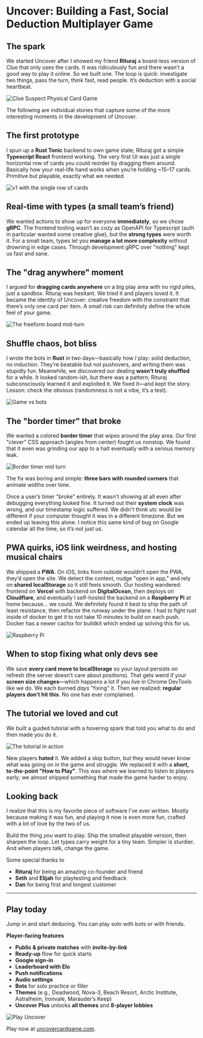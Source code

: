 # Uncover: Building a Fast, Social Deduction Multiplayer Game

## The spark

We started Uncover after I showed my friend **Rituraj** a board-less version of Clue that only uses the cards. It was ridiculously fun and there wasn’t a good way to play it online. So we built one. The loop is quick: investigate two things, pass the turn, think fast, read people. It’s deduction with a social heartbeat.

![Clue Suspect Physical Card Game](clue-suspect-card-game.png)

The following are individual stories that capture some of the more interesting moments in the development of Uncover.

## The first prototype

I spun up a **Rust Tonic** backend to own game state; Rituraj got a simple **Typescript React** frontend working. The very first UI was just a single horizontal row of cards you could reorder by dragging them around. Basically how your real-life hand works when you’re holding \~15–17 cards. Primitive but playable, exactly what we needed.

![v1 with the single row of cards](old-in-a-line.png)

## Real-time with types (a small team’s friend)

We wanted actions to show up for everyone **immediately**, so we chose **gRPC**. The frontend tooling wasn’t as cozy as OpenAPI for Typescript (auth in particular wanted some creative glue), but the **strong types** were worth it. For a small team, types let you **manage a lot more complexity** without drowning in edge cases. Through development gRPC over "nothing" kept us fast and sane.

## The "drag anywhere" moment

I argued for **dragging cards anywhere** on a big play area with no rigid piles, just a sandbox. Rituraj was hesitant. We tried it and players loved it. It became the identity of Uncover: creative freedom with the constraint that there’s only one card per item. A small risk can definitely define the whole feel of your game.

![The freeform board mid-turn](drag.png)

## Shuffle chaos, bot bliss

I wrote the bots in **Rust** in two days—basically how _I_ play: solid deduction, no induction. They’re beatable but not pushovers, and writing them was stupidly fun. Meanwhile, we discovered our dealing **wasn’t truly shuffled** for a while. It looked random-ish, but there was a pattern; Rituraj subconsciously learned it and exploited it. We fixed it—and kept the story. Lesson: check the obvious (randomness is not a vibe, it’s a test).

![Game vs bots](bots.png)

## The "border timer" that broke

We wanted a colored **border timer** that wipes around the play area. Our first "clever" CSS approach (angles from center) fought us nonstop. We found that it even was grinding our app to a halt eventually with a serious memory leak.

![Border timer mid turn](timer-angle.png)

The fix was boring and simple: **three bars with rounded corners** that animate widths over time.

Once a user’s timer "broke" entirely. It wasn't showing at all even after debugging everything looked fine. It turned out their **system clock** was wrong, and our timestamp logic suffered. We didn't think utc would be different if your computer thought it was in a different timezone. But we ended up leaving this alone. I notice this same kind of bug on Google calendar all the time, so it’s not just us.

## PWA quirks, iOS link weirdness, and hosting musical chairs

We shipped a **PWA**. On iOS, links from outside wouldn’t open the PWA, they’d open the site. We detect the context, nudge "open in app," and rely on **shared localStorage** so it still feels smooth. Our hosting wandered: frontend on **Vercel** with backend on **DigitalOcean**, then deploys on **Cloudflare**, and eventually I self-hosted the backend on a **Raspberry Pi** at home because… we could. We definitely found it best to ship the path of least resistance, then refactor the runway under the plane. I had to fight rust inside of docker to get it to not take 10 minutes to build on each push. Docker has a newer cachix for buildkit which ended up solving this for us.

![Raspberry Pi](raspberry-pi.png)

## When to stop fixing what only devs see

We save **every card move to localStorage** so your layout persists on refresh (the server doesn’t care about positions). That gets weird if your **screen size changes**—which happens a lot if you live in Chrome DevTools like we do. We each burned _days_ "fixing" it. Then we realized: **regular players don’t hit this**. No one has ever complained.

## The tutorial we loved and cut

We built a guided tutorial with a hovering spark that told you what to do and then made you do it.

![The tutorial in action](tutorial-investigate.png)

New players **hated** it. We added a skip button, but they would never know what was going on in the game and struggle. We replaced it with a **short, to-the-point "How to Play"**. This was where we learned to listen to players early; we almost shipped something that made the game harder to enjoy.

## Looking back

I realize that this is my favorite piece of software I’ve ever written. Mostly because making it was fun, and playing it now is even more fun, crafted with a lot of love by the two of us.

Build the thing _you_ want to play. Ship the smallest playable version, then sharpen the loop. Let types carry weight for a tiny team. Simpler is sturdier. And when players talk, change the game.

Some special thanks to

- **Rituraj** for being an amazing co-founder and friend
- **Seth** and **Elijah** for playtesting and feedback
- **Dan** for being first and longest customer

---

## Play today

Jump in and start deducing. You can play solo with bots or with friends.

**Player-facing features**

- **Public & private matches** with **invite-by-link**
- **Ready-up** flow for quick starts
- **Google sign-in**
- **Leaderboard with Elo**
- **Push notifications**
- **Audio settings**
- **Bots** for solo practice or filler
- **Themes** (e.g., Deadwood, Nova-3, Beach Resort, Arctic Institute, Astralheim, Ironvale, Marauder’s Keep)
- **Uncover Plus** unlocks **all themes** and **8-player lobbies**

![Play Uncover](gameplay.png)

Play now at [uncovercardgame.com](https://uncovercardgame.com).
